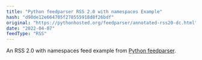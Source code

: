 ```yaml
---
title: "Python feedparser RSS 2.0 with namespaces Example"
hash: "d90de12e664705f278555918d8f26bdf"
original: "https://pythonhosted.org/feedparser/annotated-rss20-dc.html"
date: "2022-04-07"
feedType: "RSS"
---
```


An RSS 2.0 with namespaces feed example from [Python feedparser](https://pythonhosted.org/feedparser/).
